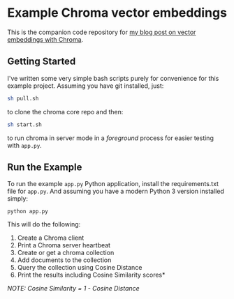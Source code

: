 # Example Chroma vector embeddings

This is the companion code repository for [my blog post on vector embeddings with Chroma](https://stephencollins.tech/posts/how-to-use-chroma-to-store-and-query-vector-embeddings).

## Getting Started

I've written some very simple bash scripts purely for convenience for this example project. Assuming you have git installed, just:

```bash
sh pull.sh
```

to clone the chroma core repo and then:

```bash
sh start.sh
```

to run chroma in server mode in a _foreground_ process for easier testing with `app.py`.

## Run the Example

To run the example `app.py` Python application, install the requirements.txt file for `app.py`. And assuming you have a modern Python 3 version installed simply:

`python app.py`

This will do the following:

1. Create a Chroma client
2. Print a Chroma server heartbeat
3. Create or get a chroma collection
4. Add documents to the collection
5. Query the collection using Cosine Distance
6. Print the results including Cosine Similarity scores\*

_NOTE: Cosine Similarity = 1 - Cosine Distance_
